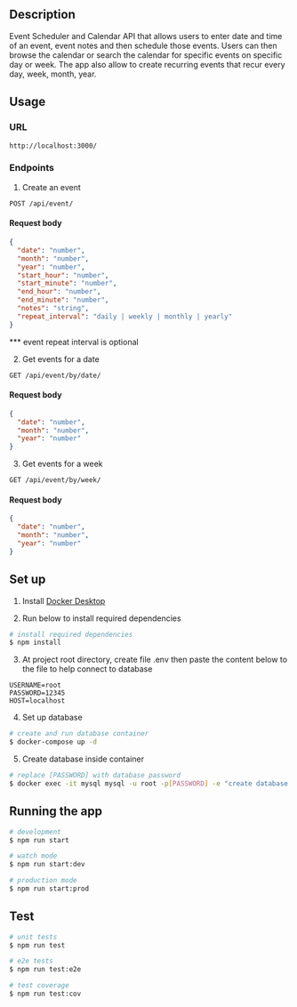 ## Description

Event Scheduler and Calendar API that allows users to enter date and time of an event, event notes and then schedule those events. Users can then browse the calendar or search the calendar for specific events on specific day or week. The app also allow to create recurring events that recur every day, week, month, year.

## Usage

### URL

```
http://localhost:3000/
```

### Endpoints

1. Create an event

```http
POST /api/event/
```

#### Request body

```json
{
  "date": "number",
  "month": "number",
  "year": "number",
  "start_hour": "number",
  "start_minute": "number",
  "end_hour": "number",
  "end_minute": "number",
  "notes": "string",
  "repeat_interval": "daily | weekly | monthly | yearly"
}
```

\*\*\* event repeat interval is optional

2. Get events for a date

```http
GET /api/event/by/date/
```

#### Request body

```json
{
  "date": "number",
  "month": "number",
  "year": "number"
}
```

3. Get events for a week

```http
GET /api/event/by/week/
```

#### Request body

```json
{
  "date": "number",
  "month": "number",
  "year": "number"
}
```

## Set up

1. Install [Docker Desktop](https://www.docker.com/products/docker-desktop)

2. Run below to install required dependencies

```bash
# install required dependencies
$ npm install
```

3. At project root directory, create file .env then paste the content below to the file to help connect to database

```
USERNAME=root
PASSWORD=12345
HOST=localhost
```

4. Set up database

```bash
# create and run database container
$ docker-compose up -d
```

5. Create database inside container

```sh
# replace [PASSWORD] with database password
$ docker exec -it mysql mysql -u root -p[PASSWORD] -e "create database events;"
```

## Running the app

```bash
# development
$ npm run start

# watch mode
$ npm run start:dev

# production mode
$ npm run start:prod
```

## Test

```bash
# unit tests
$ npm run test

# e2e tests
$ npm run test:e2e

# test coverage
$ npm run test:cov
```
